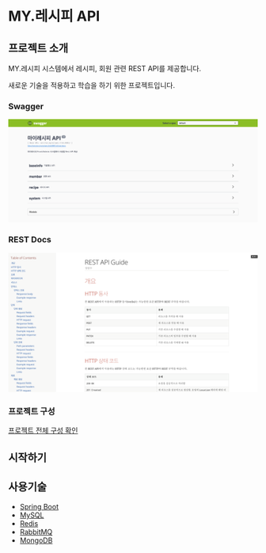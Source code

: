 # MY.레시피 API

## 프로젝트 소개

MY.레시피 시스템에서 레시피, 회원 관련 REST API를 제공합니다.

새로운 기술을 적용하고 학습을 하기 위한 프로젝트입니다.

### Swagger
![swagger](swagger.png)

### REST Docs
![restdocs](restdocs.png)

### 프로젝트 구성

[프로젝트 전체 구성 확인](https://jsyang-dev.github.io/2019/12/19/myrecipes.html)

## 시작하기

## 사용기술

* [Spring Boot](https://spring.io/projects/spring-boot)
* [MySQL](https://www.mysql.com/)
* [Redis](https://redis.io/)
* [RabbitMQ](https://www.rabbitmq.com/)
* [MongoDB](https://www.mongodb.com/)